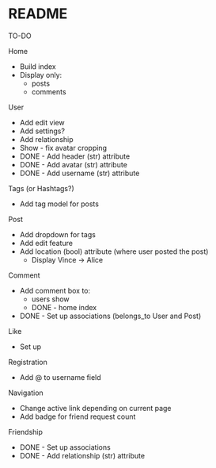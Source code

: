 # README

TO-DO

Home
  * Build index
  * Display only:
    - posts
    - comments

User
  * Add edit view
  * Add settings?
  * Add relationship
  * Show - fix avatar cropping
  * DONE - Add header (str) attribute
  * DONE - Add avatar (str) attribute
  * DONE - Add username (str) attribute

Tags (or Hashtags?)
  * Add tag model for posts

Post
  * Add dropdown for tags
  * Add edit feature
  * Add location (bool) attribute (where user posted the post)
    - Display Vince -> Alice

Comment
  * Add comment box to:
    - users show
    - DONE - home index
  * DONE - Set up associations (belongs_to User and Post)

Like
  * Set up

Registration
  * Add @ to username field

Navigation
  * Change active link depending on current page
  * Add badge for friend request count

Friendship
  * DONE - Set up associations
  * DONE - Add relationship (str) attribute
